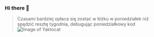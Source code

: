 ### Hi there 👋

<!--
**Kat165/Kat165** is a ✨ _special_ ✨ repository because its `README.md` (this file) appears on your GitHub profile.

Here are some ideas to get you started:

- 🔭 I’m currently working ...
- 🌱 I’m currently learning ...
- 👯 I’m looking to collaborate on ...
- 🤔 I’m looking for help with ...
- 💬 Ask me about ...
- 📫 How to reach me: ...
- 😄 Pronouns: ...
- ⚡ Fun fact: ...
-->
> Czasami bardziej opłaca się zostać w łóżku w poniedziałek niż spędzić resztę tygodnia, debugując poniedziałkowy kod
![Image of Yaktocat](https://octodex.github.com/images/yaktocat.png)
